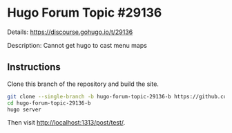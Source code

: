 # Hugo Forum Topic #29136

Details: <https://discourse.gohugo.io/t/29136>

Description: Cannot get hugo to cast menu maps

## Instructions

Clone this branch of the repository and build the site.

```bash
git clone --single-branch -b hugo-forum-topic-29136-b https://github.com/jmooring/hugo-testing hugo-forum-topic-29136-b
cd hugo-forum-topic-29136-b
hugo server
```

Then visit <http://localhost:1313/post/test/>.
